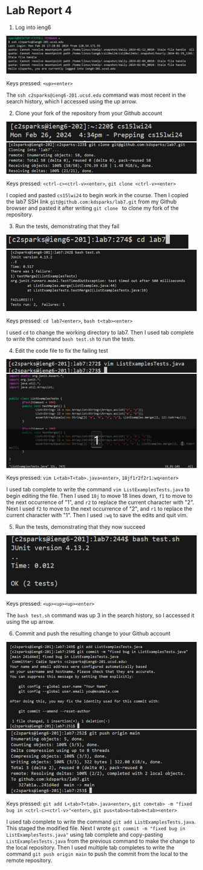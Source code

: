 # Lab Report 4

1) Log into ieng6

![Image](login-ieng6.png)

Keys pressed: `<up><enter>`

The `ssh c2sparks@ieng6-201.ucsd.edu` command was most recent in the search history, which I accessed using the up arrow.

2) Clone your fork of the repository from your Github account

![Image](cs15lwi24.png)
![Image](clone-fork-ssh.png)

Keys pressed: `<ctrl-c><ctrl-v><enter>`, `git clone <ctrl-v><enter>`

I copied and pasted `cs15lwi24` to begin work in the course. Then I copied the lab7 SSH link `git@github.com:kdsparks/lab7.git` from my Github browser and pasted it after writing `git clone ` to clone my fork of the repository.

3) Run the tests, demonstrating that they fail

![Image](cd-lab7.png)
![Image](run-tests-fail.png)

Keys pressed: `cd lab7<enter>`, `bash t<tab><enter>`

I used `cd` to change the working directory to lab7. Then I used tab complete to write the command `bash test.sh` to run the tests.

4) Edit the code file to fix the failing test

![Image](run-vim.png)
![Image](edit-vim.png)

Keys pressed: `vim L<tab>T<tab>.java<enter>`, `18jf1r2f2r1:wq<enter>`

I used tab complete to write the command `vim ListExamplesTests.java` to begin editing the file. Then I used `18j` to move 18 lines down, `f1` to move to the next occurrence of "1", and `r2` to replace the current character with "2". Next I used `f2` to move to the next occurrence of "2", and `r1` to replace the current character with "1". Then I used `:wq` to save the edits and quit vim.

5) Run the tests, demonstrating that they now succeed

![Image](run-tests-success.png)

Keys pressed: `<up><up><up><enter>`

The `bash test.sh` command was up 3 in the search history, so I accessed it using the up arrow.

6) Commit and push the resulting change to your Github account

![Image](commit.png)
![Image](push.png)

Keys pressed: `git add L<tab>T<tab>.java<enter>`, `git com<tab> -m "fixed bug in <ctrl-c><ctrl-v>"<enter>`, `git pus<tab>o<tab>m<tab><enter>`

I used tab complete to write the command `git add ListExamplesTests.java`. This staged the modified file. Next I wrote `git commit -m "fixed bug in ListExamplesTests.java"` using tab complete and copy-pasting `ListExamplesTests.java` from the previous command to make the change to the local repository. Then I used multiple tab completes to write the command `git push origin main` to push the commit from the local to the remote repository.
